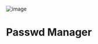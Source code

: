 ![image](https://user-images.githubusercontent.com/120426068/222936255-54ba71b3-15d0-450b-84af-9a264d6860c9.png)

# Passwd Manager

